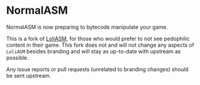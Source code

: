# NormalASM
NormalASM is now preparing to bytecode manipulate your game.

This is a fork of [LoliASM](https://github.com/LoliKingdom/LoliASM), for those who would prefer to not see pedophilic content in their game. 
This fork does not and will not change any aspects of `LoliASM` besides branding and will stay as up-to-date with upstream as possible.

Any issue reports or pull requests (unrelated to branding changes) should be sent upstream.
